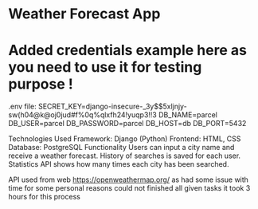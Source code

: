 # Weather Forecast App
# Added credentials example here as you need to use it for testing purpose !
.env file:
  SECRET_KEY=django-insecure-_3y$$5xljnjy-sw(h04@k@oj0jud#f%0q%qlxfh24!yuqp3!!3
  DB_NAME=parcel
  DB_USER=parcel
  DB_PASSWORD=parcel
  DB_HOST=db
  DB_PORT=5432

Technologies Used
Framework: Django (Python)
Frontend: HTML, CSS
Database: PostgreSQL
Functionality
Users can input a city name and receive a weather forecast.
History of searches is saved for each user.
Statistics API shows how many times each city has been searched.

API used from web https://openweathermap.org/
as had some issue with time for some personal reasons could not finished all given tasks
it took 3 hours for this process 
